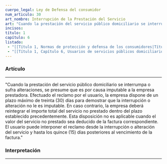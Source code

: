 ```yaml
---
cuerpo_legal: Ley de Defensa del consumidor
num_articulo: 30
art_nombre: Interrupción de la Prestación del Servicio
art: "Cuando la prestación del servicio público domiciliario se interrumpa o sufra alteraciones, se presume que es por causa imputable a la empresa prestadora. Efectuado el reclamo por el usuario, la empresa dispone de un plazo máximo de treinta (30) días para demostrar que la interrupción o alteración no le es imputable. En caso contrario, la empresa deberá reintegrar el importe total del servicio no prestado dentro del plazo establecido precedentemente. Esta disposición no es aplicable cuando el valor del servicio no prestado sea deducido de la factura correspondiente. El usuario puede interponer el reclamo desde la interrupción o alteración del servicio y hasta los quince (15) días posteriores al vencimiento de la factura."
incisos: 
título: 1
capítulo: 6
listado:
 - "[[Título 1, Normas de protección y defensa de los consumidores|Título 1]]"
 - "[[Título 1, Capítulo 6, Usuarios de servicios públicos domiciliarios|Capítulo 6]]"
---
```

### Artículo
---
"Cuando la prestación del servicio público domiciliario se interrumpa o sufra alteraciones, se presume que es por causa imputable a la empresa prestadora. Efectuado el reclamo por el usuario, la empresa dispone de un plazo máximo de treinta (30) días para demostrar que la interrupción o alteración no le es imputable. En caso contrario, la empresa deberá reintegrar el importe total del servicio no prestado dentro del plazo establecido precedentemente. Esta disposición no es aplicable cuando el valor del servicio no prestado sea deducido de la factura correspondiente. El usuario puede interponer el reclamo desde la interrupción o alteración del servicio y hasta los quince (15) días posteriores al vencimiento de la factura."


### Interpretación
---
